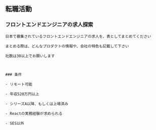 ## 転職活動
### フロントエンドエンジニアの求人探索
```
日本で募集されているフロントエンドエンジニアの求人を、表としてまとめてください

まとめる際は、どんなプロダクトの情報や、会社の特色も記載して下さい

社数は30以上でお願いします



### 条件

- リモート可能

- 年収520万円以上

- シリーズA以降、もしくは上場済み

- Reactの実務経験が求められる

- SES以外
```
